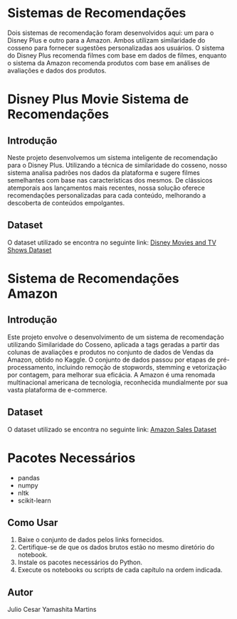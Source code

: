 # Sistemas de Recomendações

Dois sistemas de recomendação foram desenvolvidos aqui: um para o Disney Plus e outro para a Amazon. Ambos utilizam similaridade do cosseno para fornecer sugestões personalizadas aos usuários. O sistema do Disney Plus recomenda filmes com base em dados de filmes, enquanto o sistema da Amazon recomenda produtos com base em análises de avaliações e dados dos produtos.

# Disney Plus Movie Sistema de Recomendações

## Introdução
Neste projeto desenvolvemos um sistema inteligente de recomendação para o Disney Plus. Utilizando a técnica de similaridade do cosseno, nosso sistema analisa padrões nos dados da plataforma e sugere filmes semelhantes com base nas características dos mesmos. De clássicos atemporais aos lançamentos mais recentes, nossa solução oferece recomendações personalizadas para cada conteúdo, melhorando a descoberta de conteúdos empolgantes.

## Dataset
O dataset utilizado se encontra no seguinte link: [Disney Movies and TV Shows Dataset](https://www.kaggle.com/datasets/shivamb/disney-movies-and-tv-shows)

# Sistema de Recomendações Amazon

## Introdução
Este projeto envolve o desenvolvimento de um sistema de recomendação utilizando Similaridade do Cosseno, aplicada a tags geradas a partir das colunas de avaliações e produtos no conjunto de dados de Vendas da Amazon, obtido no Kaggle. O conjunto de dados passou por etapas de pré-processamento, incluindo remoção de stopwords, stemming e vetorização por contagem, para melhorar sua eficácia. A Amazon é uma renomada multinacional americana de tecnologia, reconhecida mundialmente por sua vasta plataforma de e-commerce.

## Dataset
O dataset utilizado se encontra no seguinte link: [Amazon Sales Dataset](https://www.kaggle.com/datasets/karkavelrajaj/amazon-sales-dataset)

# Pacotes Necessários
- pandas
- numpy
- nltk
- scikit-learn

## Como Usar

1. Baixe o conjunto de dados pelos links fornecidos.
2. Certifique-se de que os dados brutos estão no mesmo diretório do notebook.
3. Instale os pacotes necessários do Python.
4. Execute os notebooks ou scripts de cada capítulo na ordem indicada.

## Autor
Julio Cesar Yamashita Martins
